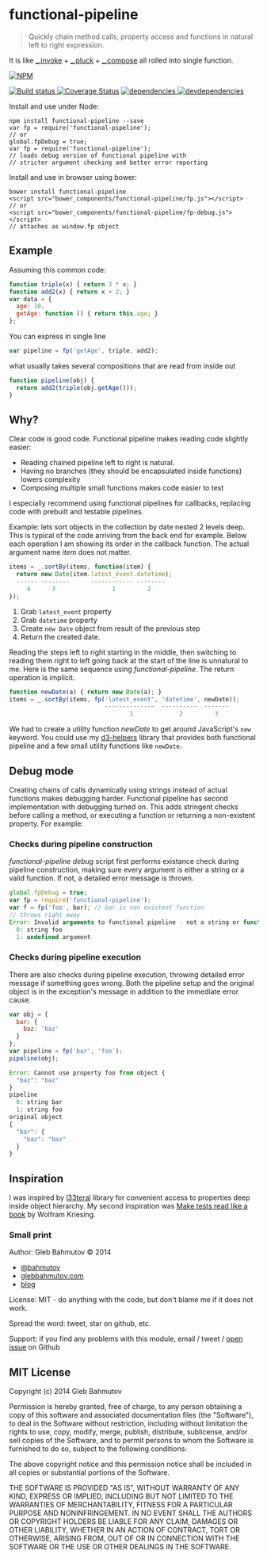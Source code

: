 # functional-pipeline

> Quickly chain method calls, property access and functions in natural left to right expression.

It is like [_.invoke](http://lodash.com/docs#invoke) + [_.pluck](http://lodash.com/docs#pluck) +
[_.compose](http://lodash.com/docs#compose) all rolled into single function.


[![NPM][functional-pipeline-icon] ][functional-pipeline-url]

[![Build status][functional-pipeline-ci-image] ][functional-pipeline-ci-url]
[![Coverage Status][functional-pipeline-coverage-image]][functional-pipeline-coverage-url]
[![dependencies][functional-pipeline-dependencies-image] ][functional-pipeline-dependencies-url]
[![devdependencies][functional-pipeline-devdependencies-image] ][functional-pipeline-devdependencies-url]

Install and use under Node:

```
npm install functional-pipeline --save
var fp = require('functional-pipeline');
// or
global.fpDebug = true;
var fp = require('functional-pipeline');
// loads debug version of functional pipeline with
// stricter argument checking and better error reporting
```

Install and use in browser using bower:

```
bower install functional-pipeline
<script src="bower_components/functional-pipeline/fp.js"></script>
// or
<script src="bower_components/functional-pipeline/fp-debug.js"></script>
// attaches as window.fp object
```

## Example

Assuming this common code:

```js
function triple(x) { return 3 * x; }
function add2(x) { return x + 2; }
var data = {
  age: 10,
  getAge: function () { return this.age; }
};
```

You can express in single line

```js
var pipeline = fp('getAge', triple, add2);
```

what usually takes several compositions that are read from inside out

```js
function pipeline(obj) {
  return add2(triple(obj.getAge()));
}
```

## Why?

Clear code is good code. Functional pipeline makes reading code slightly easier:

* Reading chained pipeline left to right is natural.
* Having no branches (they should be encapsulated inside functions) lowers complexity
* Composing multiple small functions makes code easier to test

I especially recommend using functional pipelines for callbacks,
replacing code with prebuilt and testable pipelines.

Example: lets sort objects in the collection by date nested 2 levels deep. This is
typical of the code arriving from the back end for example. Below
each operation I am showing its order in the callback function. The actual
argument name *item* does not matter.

```js
items = _.sortBy(items, function(item) {
  return new Date(item.latest_event.datetime);
  ------ --------      ------------ --------
     4      3                1         2
});
```

1. Grab `latest_event` property
2. Grab `datetime` property
3. Create `new Date` object from result of the previous step
4. Return the created date.

Reading the steps left to right starting in the middle, then switching
to reading them right to left going back at the start of the line is unnatural to me.
Here is the same sequence using *functional-pipeline*. The return operation is implicit.

```js
function newDate(a) { return new Date(a); }
items = _.sortBy(items, fp('latest_event', 'datetime', newDate));
                           --------------  ----------  -------
                                  1             2         3
```

We had to create a utility function *newDate* to get around JavaScript's `new` keyword.
You could use my [d3-helpers](https://github.com/bahmutov/d3-helpers) library that
provides both functional pipeline and a few small utility functions like `newDate`.

## Debug mode

Creating chains of calls dynamically using strings instead of
actual functions makes debugging harder. Functional pipeline has second implementation
with debugging turned on. This adds stringent checks before calling a method, or
executing a function or returning a non-existent property. For example:

### Checks during pipeline construction

*functional-pipeline debug* script first performs existance check during pipeline
construction, making sure every argument is either a string or a valid function.
If not, a detailed error message is thrown.

```js
global.fpDebug = true;
var fp = require('functional-pipeline');
var f = fp('foo', bar); // bar is non existent function
// throws right away
Error: Invalid arguments to functional pipeline - not a string or function
  0: string foo
  1: undefined argument
```

### Checks during pipeline execution

There are also checks during pipeline execution, throwing detailed error message
if something goes wrong. Both the pipeline setup and the original object is
in the exception's message in addition to the immediate error cause.

```js
var obj = {
  bar: {
    baz: 'baz'
  }
};
var pipeline = fp('bar', 'foo');
pipeline(obj);

Error: Cannot use property foo from object {
  "baz": "baz"
}
pipeline
  0: string bar
  1: string foo
original object
{
  "bar": {
    "baz": "baz"
  }
}
```

## Inspiration

I was inspired by [l33teral](https://github.com/nicholascloud/l33teral) library for
convenient access to properties deep inside object hierarchy. My second inspiration
was [Make tests read like a book](http://uxebu.com/blog/2013/01/08/make-tests-read-like-a-book/) by
Wolfram Kriesing.

### Small print

Author: Gleb Bahmutov &copy; 2014

* [@bahmutov](https://twitter.com/bahmutov)
* [glebbahmutov.com](http://glebbahmutov.com)
* [blog](http://bahmutov.calepin.co/)

License: MIT - do anything with the code, but don't blame me if it does not work.

Spread the word: tweet, star on github, etc.

Support: if you find any problems with this module, email / tweet /
[open issue](https://github.com/bahmutov/functional-pipeline/issues) on Github

## MIT License

Copyright (c) 2014 Gleb Bahmutov

Permission is hereby granted, free of charge, to any person
obtaining a copy of this software and associated documentation
files (the "Software"), to deal in the Software without
restriction, including without limitation the rights to use,
copy, modify, merge, publish, distribute, sublicense, and/or sell
copies of the Software, and to permit persons to whom the
Software is furnished to do so, subject to the following
conditions:

The above copyright notice and this permission notice shall be
included in all copies or substantial portions of the Software.

THE SOFTWARE IS PROVIDED "AS IS", WITHOUT WARRANTY OF ANY KIND,
EXPRESS OR IMPLIED, INCLUDING BUT NOT LIMITED TO THE WARRANTIES
OF MERCHANTABILITY, FITNESS FOR A PARTICULAR PURPOSE AND
NONINFRINGEMENT. IN NO EVENT SHALL THE AUTHORS OR COPYRIGHT
HOLDERS BE LIABLE FOR ANY CLAIM, DAMAGES OR OTHER LIABILITY,
WHETHER IN AN ACTION OF CONTRACT, TORT OR OTHERWISE, ARISING
FROM, OUT OF OR IN CONNECTION WITH THE SOFTWARE OR THE USE OR
OTHER DEALINGS IN THE SOFTWARE.

[functional-pipeline-icon]: https://nodei.co/npm/functional-pipeline.png?downloads=true
[functional-pipeline-url]: https://npmjs.org/package/functional-pipeline
[functional-pipeline-ci-image]: https://travis-ci.org/bahmutov/functional-pipeline.png?branch=master
[functional-pipeline-ci-url]: https://travis-ci.org/bahmutov/functional-pipeline
[functional-pipeline-coverage-image]: https://coveralls.io/repos/bahmutov/functional-pipeline/badge.png
[functional-pipeline-coverage-url]: https://coveralls.io/r/bahmutov/functional-pipeline
[functional-pipeline-dependencies-image]: https://david-dm.org/bahmutov/functional-pipeline.png
[functional-pipeline-dependencies-url]: https://david-dm.org/bahmutov/functional-pipeline
[functional-pipeline-devdependencies-image]: https://david-dm.org/bahmutov/functional-pipeline/dev-status.png
[functional-pipeline-devdependencies-url]: https://david-dm.org/bahmutov/functional-pipeline#info=devDependencies
